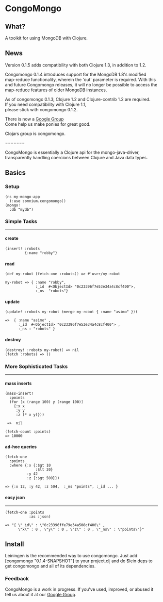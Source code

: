 CongoMongo
===========

What?
------
A toolkit for using MongoDB with Clojure.

News
--------------
Version 0.1.5 adds compatibility with both Clojure 1.3, in addition
to 1.2.

Congomongo 0.1.4 introduces support for the MongoDB 1.8's modified
map-reduce functionality, wherein the 'out' parameter is
required. With this and future Congomongo releases, it will no longer
be possible to access the map-reduce features of older MongoDB
instances.

As of congomongo 0.1.3, Clojure 1.2 and Clojure-contrib 1.2 are required.    
If you need compatibility with Clojure 1.1,     
please stick with congomongo 0.1.2.

There is now a [Google Group](http://groups.google.com/group/congomongo-dev)    
Come help us make ponies for great good.

Clojars group is congomongo.

=======

CongoMongo is essentially a Clojure api for the mongo-java-driver,
transparently handling coercions between Clojure and Java data types.

Basics
--------

### Setup

    (ns my-mongo-app  
      (:use somnium.congomongo))  
    (mongo!  
      :db "mydb") 

### Simple Tasks
------------------

#### create

    (insert! :robots    
             {:name "robby"}

#### read

    (def my-robot (fetch-one :robots)) => #'user/my-robot

    my-robot => { :name "robby", 
                  :_id  #<ObjectId> "0c23396f7e53e34a4c8cf400">, 
                  :_ns  "robots"}

#### update

    (update! :robots my-robot (merge my-robot { :name "asimo" }))

    =>  { :name "asimo" , 
          :_id  #<ObjectId> "0c23396f7e53e34a4c8cf400"> , 
          :_ns : "robots" }

#### destroy

    (destroy! :robots my-robot) => nil
    (fetch :robots) => ()

### More Sophisticated Tasks
----------------------------

#### mass inserts

    (mass-insert!  
      :points
      (for [x (range 100) y (range 100)] 
        {:x x 
         :y y 
         :z (* x y)})) 

     =>  nil

    (fetch-count :points)
    => 10000

#### ad-hoc queries

    (fetch-one
      :points
      :where {:x {:$gt 10  
                  :$lt 20}
              :y 42
              :z {:$gt 500}})

    => {:x 12, :y 42, :z 504,  :_ns "points", :_id ... }

#### easy json
------------------------------------------------------------------------

    (fetch-one :points 
               :as :json)

    => "{ \"_id\" : \"0c23396ffe79e34a508cf400\" , 
          \"x\" : 0 , \"y\" : 0 , \"z\" : 0 , \"_ns\" : \"points\"}"

   
Install
-------

Leiningen is the recommended way to use congomongo.
Just add 
    [congomongo "0.1.4-SNAPSHOT"]
to your project.clj and do
    $lein deps
to get congomongo and all of its dependencies.    

### Feedback

CongoMongo is a work in progress. If you've used, improved, 
or abused it tell us about it at our [Google Group](http://groups.google.com/group/congomongo-dev).
